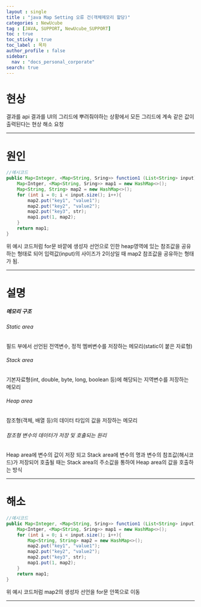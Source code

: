 ```yaml
---
layout : single
title : "java Map Setting 오류 건(객체메모리 할당)"
categories : NewUcube
tag : [JAVA, SUPPORT, NewUcube_SUPPORT]
toc : true
toc_sticky : true
toc_label : 목차
author_profile : false
sidebar:
  nav : "docs_personal_corporate"
search: true
---
```

# 현상

결과를 api 결과를 UI의 그리드에 뿌려줘야하는 상황에서 모든 그리드에 계속 같은 값이 출력된다는 현상 해소 요청

---

# 원인

```java
//예시코드
public Map<Integer, <Map<String, Sring>> function1 (List<String> input){
    Map<Intger, <Map<String, Sring>> map1 = new HashMap<>();
    Map<String, String> map2 = new HashMap<>();
    for (int i = 0; i < input.size(); i++){
        map2.put("key1", "value1");
        map2.put("key2", "value2");
        map2.put("key3", str);
        map1.put(1, map2);
    }
    return map1;
}
```

 위 예시 코드처럼 for문 바깥에 생성자 선언으로 인한 heap영역에 있는 참조값을 공유하는 형태로 되어 입력값(input)의 사이즈가 2이상일 때 map2 참조값을 공유하는 형태가 됨.

---

# 설명

##### 메모리 구조

###### Static area

필드 부에서 선언된 전역변수, 정적 멤버변수를 저장하는 메모리(static이 붙은 자료형)

###### Stack area

기본자료형(int, double, byte, long, boolean 등)에 해당되는 지역변수를 저장하는 메모리

###### Heap area

참조형(객체, 배열 등)의 데이터 타입의 값을 저장하는 메모리

###### 참조형 변수의 데이터가 저장 및 호출되는 원리

Heap area에 변수의 값이 저장 되고 Stack area에 변수의 명과 변수의 참조값(해시코드)가 저장되어 호출될 때는 Stack area의 주소값을 통하여 Heap area의 값을 호출하는 방식

---

# 해소

```java
//예시코드
public Map<Integer, <Map<String, Sring>> function1 (List<String> input){
    Map<Intger, <Map<String, Sring>> map1 = new HashMap<>();
    for (int i = 0; i < input.size(); i++){
    	Map<String, String> map2 = new HashMap<>();
        map2.put("key1", "value1");
        map2.put("key2", "value2");
        map2.put("key3", str);
        map1.put(1, map2);
    }
    return map1;
}

```

위 예시 코드처럼 map2의 생성자 선언을 for문 안쪽으로 이동

---

